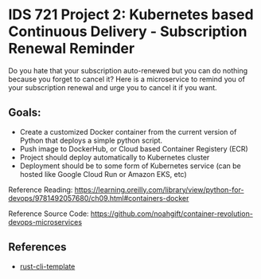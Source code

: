 # IDS 721 Project 2: Kubernetes based Continuous Delivery - Subscription Renewal Reminder

Do you hate that your subscription auto-renewed but you can do nothing because you forget to cancel it? Here is a microservice to remind you of your subscription renewal and urge you to cancel it if you want.


## Goals:
* Create a customized Docker container from the current version of Python that deploys a simple python script.
* Push image to DockerHub, or Cloud based Container Registery (ECR)
* Project should deploy automatically to Kubernetes cluster
* Deployment should be to some form of Kubernetes service (can be hosted like Google Cloud Run or Amazon EKS, etc)

Reference Reading: https://learning.oreilly.com/library/view/python-for-devops/9781492057680/ch09.html#containers-docker

Reference Source Code: https://github.com/noahgift/container-revolution-devops-microservices

## References

* [rust-cli-template](https://github.com/kbknapp/rust-cli-template)
